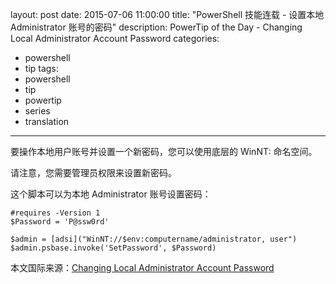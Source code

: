 ﻿layout: post
date: 2015-07-06 11:00:00
title: "PowerShell 技能连载 - 设置本地 Administrator 账号的密码"
description: PowerTip of the Day - Changing Local Administrator Account Password
categories:
- powershell
- tip
tags:
- powershell
- tip
- powertip
- series
- translation
---
要操作本地用户账号并设置一个新密码，您可以使用底层的 WinNT: 命名空间。

请注意，您需要管理员权限来设置新密码。

这个脚本可以为本地 Administrator 账号设置密码：

    #requires -Version 1
    $Password = 'P@ssw0rd'
    
    $admin = [adsi]("WinNT://$env:computername/administrator, user")
    $admin.psbase.invoke('SetPassword', $Password)

<!--more-->
本文国际来源：[Changing Local Administrator Account Password](http://community.idera.com/powershell/powertips/b/tips/posts/changing-local-administrator-account-password)
